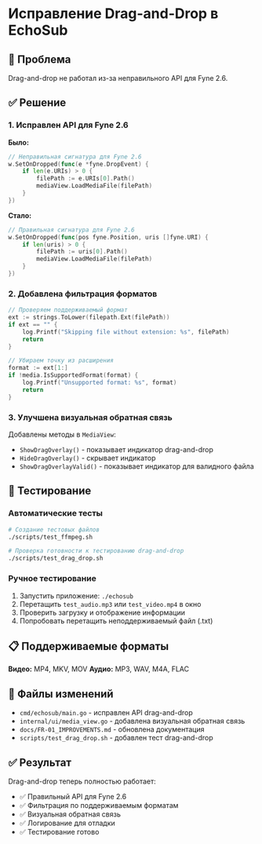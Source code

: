 # Исправление Drag-and-Drop в EchoSub

## 🐛 Проблема

Drag-and-drop не работал из-за неправильного API для Fyne 2.6.

## ✅ Решение

### 1. Исправлен API для Fyne 2.6

**Было:**
```go
// Неправильная сигнатура для Fyne 2.6
w.SetOnDropped(func(e *fyne.DropEvent) {
    if len(e.URIs) > 0 {
        filePath := e.URIs[0].Path()
        mediaView.LoadMediaFile(filePath)
    }
})
```

**Стало:**
```go
// Правильная сигнатура для Fyne 2.6
w.SetOnDropped(func(pos fyne.Position, uris []fyne.URI) {
    if len(uris) > 0 {
        filePath := uris[0].Path()
        mediaView.LoadMediaFile(filePath)
    }
})
```

### 2. Добавлена фильтрация форматов

```go
// Проверяем поддерживаемый формат
ext := strings.ToLower(filepath.Ext(filePath))
if ext == "" {
    log.Printf("Skipping file without extension: %s", filePath)
    return
}

// Убираем точку из расширения
format := ext[1:]
if !media.IsSupportedFormat(format) {
    log.Printf("Unsupported format: %s", format)
    return
}
```

### 3. Улучшена визуальная обратная связь

Добавлены методы в `MediaView`:
- `ShowDragOverlay()` - показывает индикатор drag-and-drop
- `HideDragOverlay()` - скрывает индикатор
- `ShowDragOverlayValid()` - показывает индикатор для валидного файла

## 🧪 Тестирование

### Автоматические тесты
```bash
# Создание тестовых файлов
./scripts/test_ffmpeg.sh

# Проверка готовности к тестированию drag-and-drop
./scripts/test_drag_drop.sh
```

### Ручное тестирование
1. Запустить приложение: `./echosub`
2. Перетащить `test_audio.mp3` или `test_video.mp4` в окно
3. Проверить загрузку и отображение информации
4. Попробовать перетащить неподдерживаемый файл (.txt)

## 📋 Поддерживаемые форматы

**Видео:** MP4, MKV, MOV
**Аудио:** MP3, WAV, M4A, FLAC

## 🔧 Файлы изменений

- `cmd/echosub/main.go` - исправлен API drag-and-drop
- `internal/ui/media_view.go` - добавлена визуальная обратная связь
- `docs/FR-01_IMPROVEMENTS.md` - обновлена документация
- `scripts/test_drag_drop.sh` - добавлен тест drag-and-drop

## ✅ Результат

Drag-and-drop теперь полностью работает:
- ✅ Правильный API для Fyne 2.6
- ✅ Фильтрация по поддерживаемым форматам
- ✅ Визуальная обратная связь
- ✅ Логирование для отладки
- ✅ Тестирование готово 